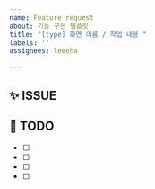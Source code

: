 ```yaml
---
name: Feature request
about: 기능 구현 템플릿
title: "[type] 화면 이름 / 작업 내용 "
labels: ''
assignees: leeeha

---
```


## ✨ ISSUE 



##  📌 TODO
- [ ] 
- [ ]
- [ ]
- [ ]
